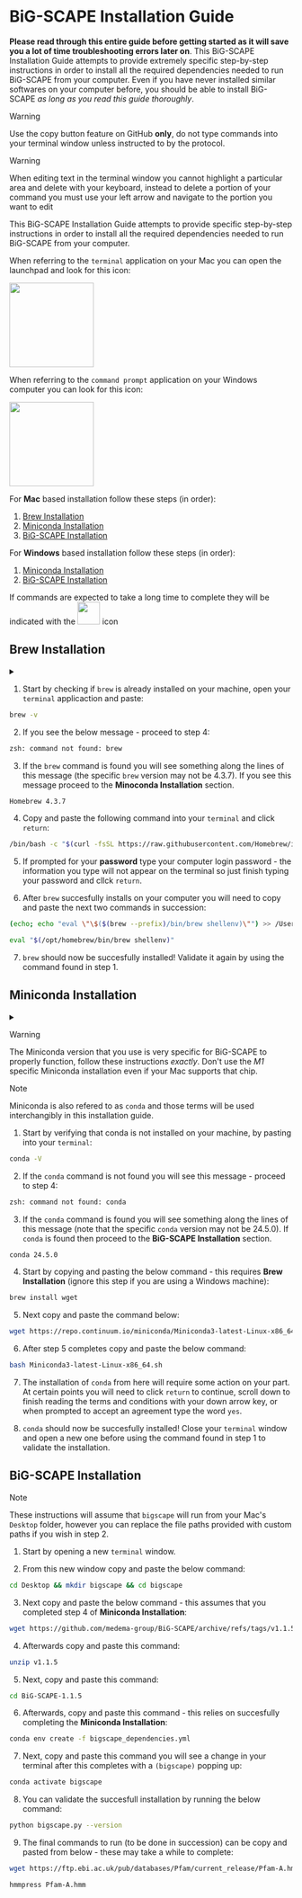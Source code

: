 # BiG-SCAPE Installation Guide

__Please read through this entire guide before getting started as it will save you a lot of time troubleshooting errors later on__. This BiG-SCAPE Installation Guide attempts to provide extremely specific step-by-step instructions in order to install all the required dependencies needed to run BiG-SCAPE from your computer. Even if you have never installed similar softwares on your computer before, you should be able to install BiG-SCAPE _as long as you read this guide thoroughly_.


> [!WARNING]
> Use the copy button feature on GitHub __only__, do not type commands into your terminal window unless instructed to by the protocol.

> [!WARNING]
> When editing text in the terminal window you cannot highlight a particular area and delete with your keyboard, instead to delete a portion of your command you must use your left arrow and navigate to the portion you want to edit

This BiG-SCAPE Installation Guide attempts to provide specific step-by-step instructions in order to install all the required dependencies needed to run BiG-SCAPE from your computer. 

When referring to the `terminal` application on your Mac you can open the launchpad and look for this icon:

<img src="https://upload.wikimedia.org/wikipedia/commons/thumb/b/b3/Terminalicon2.png/240px-Terminalicon2.png" width="150" height="150"/>

When referring to the `command prompt` application on your Windows computer you can look for this icon:

<img src="https://upload.wikimedia.org/wikipedia/en/e/ef/Command_prompt_icon_%28windows%29.png" width="150" height="150"/>

For __Mac__ based installation follow these steps (in order):

1) [Brew Installation](#brew-installation)
2) [Miniconda Installation](#miniconda-installation)
3) [BiG-SCAPE Installation](#big-scape-installation)

For __Windows__ based installation follow these steps (in order):

1) [Miniconda Installation](#miniconda-installation)
2) [BiG-SCAPE Installation](#big-scape-installation)

If commands are expected to take a long time to complete they will be indicated with the  <img src="https://upload.wikimedia.org/wikipedia/commons/4/42/Heures_b%C3%A9n%C3%A9voles.png" height="40" /> icon

## Brew Installation

<details>
<summary> </summary>
 
`brew` is a package manager for Mac which means in laymans term that it more easily installs missing softwares from your computer that are required later in the installation pipeline. While not explicitely required it will massively ease the process later on when certain commands are missing from your machine. The main installation guide is available [here](https://brew.sh) but first reference the instructions below.

</details>

1) Start by checking if `brew` is already installed on your machine, open your `terminal` applicaction and paste:

```bash
brew -v
```

2) If you see the below message - proceed to step 4:

```bash
zsh: command not found: brew
```

3) If the `brew` command is found you will see something along the lines of this message (the specific `brew`  version may not be 4.3.7). If you see this message proceed to the __Minoconda Installation__ section.

```bash
Homebrew 4.3.7
```

4) Copy and paste the following command into your `terminal` and click `return`:

```bash
/bin/bash -c "$(curl -fsSL https://raw.githubusercontent.com/Homebrew/install/HEAD/install.sh)"
```

5) If prompted for your __password__ type your computer login password - the information you type will not appear on the terminal so just finish typing your password and cllck `return`.

6) After `brew` succesfully installs on your computer you will need to copy and paste the next two commands in succession:

```bash
(echo; echo "eval \"\$($(brew --prefix)/bin/brew shellenv)\"") >> /Users/$USER/.zprofile
```
```bash
eval "$(/opt/homebrew/bin/brew shellenv)"
```

7) `brew` should now be succesfully installed! Validate it again by using the command found in step 1.
 
## Miniconda Installation

<details>
<summary> </summary>

`conda` handles the required `python` dependencies needed for BiG-SCAPE to function and also manages the creation of the BiG-SCAPE virtual environment where you will run the BiG-SCAPE commands from. The official documentation for Miniconda installation is available [here](https://docs.anaconda.com/miniconda/), but start by referring to the instructions below.

</details>

> [!WARNING]  
> The Miniconda version that you use is very specific for BiG-SCAPE to properly function, follow these instructions _exactly_. Don't use the _M1_ specific Miniconda installation even if your Mac supports that chip.

> [!NOTE]
> Miniconda is also refered to as `conda` and those terms will be used interchangibly in this installation guide.

1) Start by verifying that conda is not installed on your machine, by pasting into your `terminal`:

```bash
conda -V
```

2) If the `conda` command is not found you will see this message - proceed to step 4:

```bash
zsh: command not found: conda
```

3) If the `conda` command is found you will see something along the lines of this message (note that the specific `conda`  version may not be 24.5.0). If `conda` is found then proceed to the __BiG-SCAPE Installation__ section.

```bash
conda 24.5.0
```

4) Start by copying and pasting the below command - this requires __Brew Installation__ (ignore this step if you are using a Windows machine):

```bash
brew install wget
```

5) Next copy and paste the command below:

```bash
wget https://repo.continuum.io/miniconda/Miniconda3-latest-Linux-x86_64.sh
```

6) After step 5 completes copy and paste the below command:

```bash
bash Miniconda3-latest-Linux-x86_64.sh
```

7) The installation of `conda` from here will require some action on your part. At certain points you will need to click `return` to continue, scroll down to finish reading the terms and conditions with your down arrow key, or when prompted to accept an agreement type the word `yes`.

8) `conda` should now be succesfully installed! Close your `terminal` window and open a new one before using the command found in step 1 to validate the installation.

## BiG-SCAPE Installation

> [!NOTE]  
> These instructions will assume that `bigscape` will run from your Mac's `Desktop` folder, however you can replace the file paths provided with custom paths if you wish in step 2.

1) Start by opening a new `terminal` window.

2) From this new window copy and paste the below command:

```bash
cd Desktop && mkdir bigscape && cd bigscape
```
3) Next copy and paste the below command - this assumes that you completed step 4 of __Miniconda Installation__:

```bash
wget https://github.com/medema-group/BiG-SCAPE/archive/refs/tags/v1.1.5.zip
```
4) Afterwards copy and paste this command:

```bash
unzip v1.1.5
```
5) Next, copy and paste this command:
```bash
cd BiG-SCAPE-1.1.5
```
6) Afterwards, copy and paste this command - this relies on succesfully completing the __Miniconda Installation__:

```bash
conda env create -f bigscape_dependencies.yml
```

7) Next, copy and paste this command you will see a change in your terminal after this completes with a `(bigscape)` popping up:

```bash
conda activate bigscape
```
8) You can validate the succesfull installation by running the below command:

```bash
python bigscape.py --version
```
9) The final commands to run (to be done in succession) can be copy and pasted from below - these may take a while to complete:

```bash
wget https://ftp.ebi.ac.uk/pub/databases/Pfam/current_release/Pfam-A.hmm.gz && gunzip Pfam-A.hmm.gz
```
```bash
hmmpress Pfam-A.hmm
```






